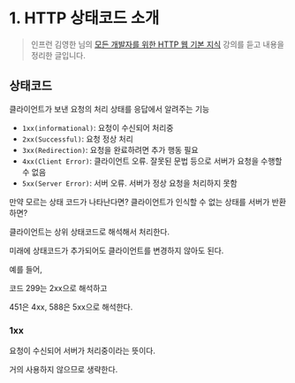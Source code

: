 # 1. HTTP 상태코드 소개

> 인프런 김영한 님의 [모든 개발자를 위한 HTTP 웹 기본 지식](https://www.inflearn.com/course/http-%EC%9B%B9-%EB%84%A4%ED%8A%B8%EC%9B%8C%ED%81%AC) 강의를 듣고 내용을 정리한 글입니다.

## 상태코드

클라이언트가 보낸 요청의 처리 상태를 응답에서 알려주는 기능

- `1xx(informational)`: 요청이 수신되어 처리중
- `2xx(Successful)`: 요청 정상 처리
- `3xx(Redirection)`: 요청을 완료하려면 추가 행동 필요
- `4xx(Client Error)`: 클라이언트 오류. 잘못된 문법 등으로 서버가 요청을 수행할 수 없음
- `5xx(Server Error)`: 서버 오류. 서버가 정상 요청을 처리하지 못함

만약 모르는 상태 코드가 나타난다면? 클라이언트가 인식할 수 없는 상태를 서버가 반환하면?

클라이언트는 상위 상태코드로 해석해서 처리한다.

미래에 상태코드가 추가되어도 클라이언트를 변경하지 않아도 된다.

예를 들어,

코드 299는 2xx으로 해석하고

451은 4xx, 588은 5xx으로 해석한다.

### 1xx

요청이 수신되어 서버가 처리중이라는 뜻이다.

거의 사용하지 않으므로 생략한다.
